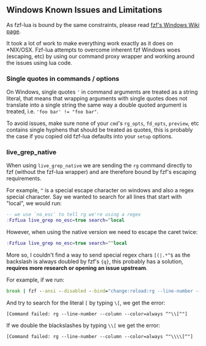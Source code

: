 ## Windows Known Issues and Limitations

As fzf-lua is bound by the same constraints, please read
[fzf's Windows Wiki page](https://github.com/junegunn/fzf/wiki/Windows).

It took a lot of work to make everything work exactly as it does on *NIX/OSX.
Fzf-lua attempts to overcome inherent fzf Windows woes (escaping, etc) by using
our command proxy wrapper and working around the issues using lua code.

### Single quotes in commands / options

On Windows, single quotes `'` in command arguments are treated as a string literal,
that means that wrapping arguments with single quotes does not translate into a single
string the same way a double quoted argument is treated, i.e. `'foo bar' != "foo bar"`.

To avoid issues, make sure none of your `cmd`'s `rg_opts`, `fd_opts`, `preview`, etc
contains single hyphens that should be treated as quotes, this is probably the case
if you copied old fzf-lua defaults into your `setup` options.

### live_grep_native

When using `live_grep_native` we are sending the `rg` command directly
to fzf (without the fzf-lua wrapper) and are therefore bound by fzf's escaping
requirements.

For example, `^` is a special escape character on windows and also a regex special
character. Say we wanted to search for all lines that start with "local", we would
run:
```lua
-- we use `no_esc` to tell rg we're using a regex
:FzfLua live_grep no_esc=true search=^local
```

However, when using the native version we need to escape the caret twice:
```lua
:FzfLua live_grep no_esc=true search=^^local
```

More so, I couldn't find a way to send special regex chars `[(|.*^$` as the backslash
is always doubled by fzf's `{q}`, this probably has a solution, **requires more research
or opening an issue upstream**.

For example, if we run:
```cmd
break | fzf --ansi --disabled --bind="change:reload:rg --line-number --column --color=always {q}"
```

And try to search for the literal `[` by typing `\[`, we get the error:
```
[Command failed: rg --line-number --column --color=always ^"\\[^"]
```

If we double the blackslashes by typing `\\[` we get the error:
```
[Command failed: rg --line-number --column --color=always ^"\\\\[^"]
```

